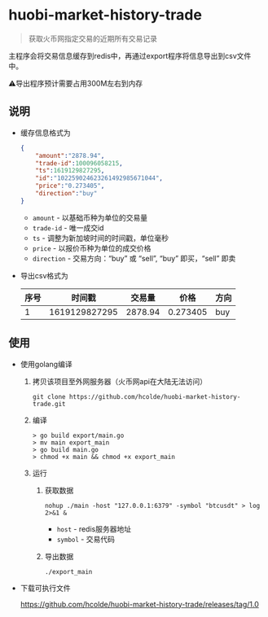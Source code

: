# huobi-market-history-trade

> 获取火币网指定交易的近期所有交易记录

主程序会将交易信息缓存到redis中，再通过export程序将信息导出到csv文件中。



⚠️导出程序预计需要占用300M左右到内存



## 说明

* 缓存信息格式为

  ```json
  {
      "amount":"2878.94",
      "trade-id":100096058215,
      "ts":1619129827295,
      "id":"102259024623261492985671044",
      "price":"0.273405",
      "direction":"buy"
  }
  ```

  * `amount` - 以基础币种为单位的交易量
  * `trade-id` - 唯一成交id
  * `ts` - 调整为新加坡时间的时间戳，单位毫秒
  * `price` - 以报价币种为单位的成交价格
  * `direction` - 交易方向：“buy” 或 “sell”, “buy” 即买，“sell” 即卖

* 导出csv格式为

  | 序号 | 时间戳        | 交易量  | 价格     | 方向 |
  | ---- | ------------- | ------- | -------- | ---- |
  | 1    | 1619129827295 | 2878.94 | 0.273405 | buy  |



## 使用

* 使用golang编译

  1. 拷贝该项目至外网服务器（火币网api在大陆无法访问）

     ```shell
     git clone https://github.com/hcolde/huobi-market-history-trade.git
     ```

     

  2. 编译

     ```shell
     > go build export/main.go
     > mv main export_main
     > go build main.go
     > chmod +x main && chmod +x export_main
     ```

     

  3. 运行

     1. 获取数据

        ```shell
        nohup ./main -host "127.0.0.1:6379" -symbol "btcusdt" > log 2>&1 &
        ```

        * `host` - redis服务器地址
        * `symbol` - 交易代码

     2. 导出数据

        ```shell
        ./export_main
        ```

* 下载可执行文件

  https://github.com/hcolde/huobi-market-history-trade/releases/tag/1.0

